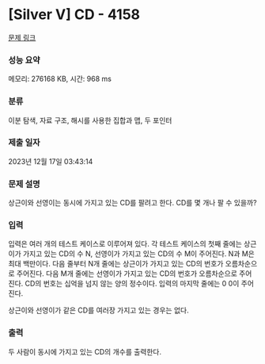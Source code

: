 # [Silver V] CD - 4158 

[문제 링크](https://www.acmicpc.net/problem/4158) 

### 성능 요약

메모리: 276168 KB, 시간: 968 ms

### 분류

이분 탐색, 자료 구조, 해시를 사용한 집합과 맵, 두 포인터

### 제출 일자

2023년 12월 17일 03:43:14

### 문제 설명

<p>상근이와 선영이는 동시에 가지고 있는 CD를 팔려고 한다. CD를 몇 개나 팔 수 있을까?</p>

### 입력 

 <p>입력은 여러 개의 테스트 케이스로 이루어져 있다. 각 테스트 케이스의 첫째 줄에는 상근이가 가지고 있는 CD의 수 N, 선영이가 가지고 있는 CD의 수 M이 주어진다. N과 M은 최대 백만이다. 다음 줄부터 N개 줄에는 상근이가 가지고 있는 CD의 번호가 오름차순으로 주어진다. 다음 M개 줄에는 선영이가 가지고 있는 CD의 번호가 오름차순으로 주어진다. CD의 번호는 십억을 넘지 않는 양의 정수이다. 입력의 마지막 줄에는 0 0이 주어진다.</p>

<p>상근이와 선영이가 같은 CD를 여러장 가지고 있는 경우는 없다.</p>

### 출력 

 <p>두 사람이 동시에 가지고 있는 CD의 개수를 출력한다.</p>

